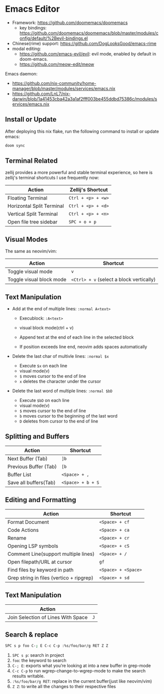 # Emacs Editor

- Framework: <https://github.com/doomemacs/doomemacs>
  - key bindings: <https://github.com/doomemacs/doomemacs/blob/master/modules/config/default/%2Bevil-bindings.el>
- Chinese(rime) support: <https://github.com/DogLooksGood/emacs-rime>
- modal editing:
  - <https://github.com/emacs-evil/evil>: evil mode, enabled by default in doom-emacs.
  - <https://github.com/meow-edit/meow>

Emacs daemon:

- <https://github.com/nix-community/home-manager/blob/master/modules/services/emacs.nix>
- <https://github.com/LnL7/nix-darwin/blob/1a41453cba42a3a1af2fff003be455ddbd75386c/modules/services/emacs.nix>

## Install or Update

After deploying this nix flake, run the following command to install or update emacs:

```bash
doom sync
```

## Terminal Related

zellij provides a more powerful and stable terminal experience, so here is zellij's terminal shortcuts I use frequently now:

| Action                    | Zellij's Shortcut  |
| ------------------------- | ------------------ |
| Floating Terminal         | `Ctrl + <p> + <w>` |
| Horizontal Split Terminal | `Ctrl + <p> + <d>` |
| Vertical Split Terminal   | `Ctrl + <p> + <n>` |
| Open file tree sidebar    | `SPC + o + p`      |

## Visual Modes

The same as neovim/vim:

| Action                   | Shortcut                                 |
| ------------------------ | ---------------------------------------- |
| Toggle visual mode       | `v`                                      |
| Toggle visual block mode | `<Ctrl> + v` (select a block vertically) |

## Text Manipulation

- Add at the end of multiple lines: `:normal A<text>`

  - Execublock: `:A<text>`

  - visual block mode(ctrl + v)
  - Append text at the end of each line in the selected block
  - If position exceeds line end, neovim adds spaces automatically

- Delete the last char of multivle lines: `:normal $x`

  - Execute `$x` on each line
  - visual mode(v)
  - `$` moves cursor to the end of line
  - `x` deletes the character under the cursor

- Delete the last word of multiple lines: `:normal $bD`
  - Execute `$bD` on each line
  - visual mode(v)
  - `$` moves cursor to the end of line
  - `b` moves cursor to the beginning of the last word
  - `D` deletes from cursor to the end of line

## Splitting and Buffers

| Action                | Shortcut          |
| --------------------- | ----------------- |
| Next Buffer (Tab)     | `]b`              |
| Previous Buffer (Tab) | `[b`              |
| Buffer List           | `<Space> + ,`     |
| Save all buffers(Tab) | `<Space> + b + S` |

## Editing and Formatting

| Action                                   | Shortcut            |
| ---------------------------------------- | ------------------- |
| Format Document                          | `<Space> + cf`      |
| Code Actions                             | `<Space> + ca`      |
| Rename                                   | `<Space> + cr`      |
| Opening LSP symbols                      | `<Space> + cS`      |
| Comment Line(support multiple lines)     | `<Space> + /`       |
| Open filepath/URL at cursor              | `gf`                |
| Find files by keyword in path            | `<Space> + <Space>` |
| Grep string in files (vertico + ripgrep) | `<Space> + sd`      |

## Text Manipulation

| Action                             |     |
| ---------------------------------- | --- |
| Join Selection of Lines With Space | `J` |

## Search & replace

```bash
SPC s p foo C-; E C-c C-p :%s/foo/bar/g RET Z Z
```

1. `SPC s p`: search in project
1. `foo`: the keyword to search
1. `C-; E`: exports what you’re looking at into a new buffer in grep-mode
1. `C-c C-p` to run wgrep-change-to-wgrep-mode to make the search results writable.
1. `:%s/foo/bar/g RET`: replace in the current buffer(just like neovim/vim)
1. `Z Z`: to write all the changes to their respective files
